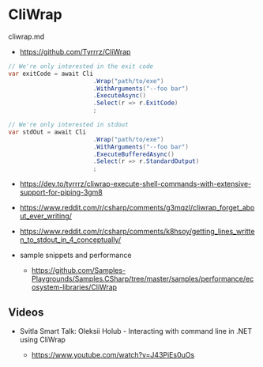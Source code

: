 # CliWrap

cliwrap.md

*   https://github.com/Tyrrrz/CliWrap

```csharp
// We're only interested in the exit code
var exitCode = await Cli
                        .Wrap("path/to/exe")
                        .WithArguments("--foo bar")
                        .ExecuteAsync()
                        .Select(r => r.ExitCode)
                        ;

// We're only interested in stdout
var stdOut = await Cli
                        .Wrap("path/to/exe")
                        .WithArguments("--foo bar")
                        .ExecuteBufferedAsync()
                        .Select(r => r.StandardOutput)
                        ;
```

*   https://dev.to/tyrrrz/cliwrap-execute-shell-commands-with-extensive-support-for-piping-3gm8

*   https://www.reddit.com/r/csharp/comments/g3mqzl/cliwrap_forget_about_ever_writing/

*   https://www.reddit.com/r/csharp/comments/k8hsoy/getting_lines_written_to_stdout_in_4_conceptually/

*   sample snippets and performance

    *   https://github.com/Samples-Playgrounds/Samples.CSharp/tree/master/samples/performance/ecosystem-libraries/CliWrap
    
## Videos

*   Svitla Smart Talk: Oleksii Holub - Interacting with command line in .NET using CliWrap

    *   https://www.youtube.com/watch?v=J43PiEs0uOs

